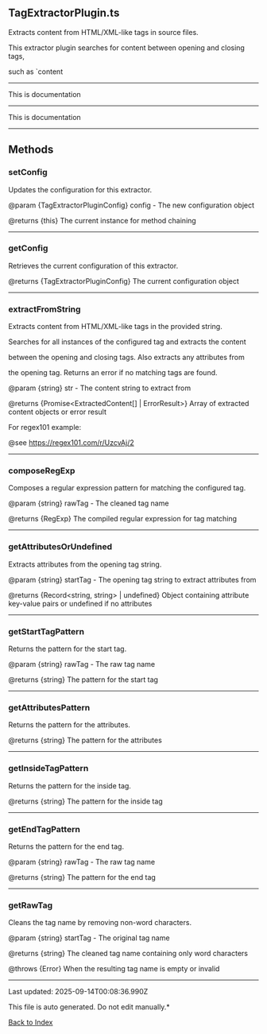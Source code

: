 ## TagExtractorPlugin.ts





 Extracts content from HTML/XML-like tags in source files.



 This extractor plugin searches for content between opening and closing tags,

 such as `<docs>content



---



This is documentation



---



This is documentation



---



## Methods



### **setConfig**

 Updates the configuration for this extractor.



 @param {TagExtractorPluginConfig} config - The new configuration object

 @returns {this} The current instance for method chaining

 



---



### **getConfig**

 Retrieves the current configuration of this extractor.



 @returns {TagExtractorPluginConfig} The current configuration object

 



---



### **extractFromString**

 Extracts content from HTML/XML-like tags in the provided string.



 Searches for all instances of the configured tag and extracts the content

 between the opening and closing tags. Also extracts any attributes from

 the opening tag. Returns an error if no matching tags are found.



 @param {string} str - The content string to extract from

 @returns {Promise<ExtractedContent[] | ErrorResult>} Array of extracted content objects or error result



 For regex101 example:

 @see https://regex101.com/r/UzcvAj/2

 



---



### **composeRegExp**

 Composes a regular expression pattern for matching the configured tag.



 @param {string} rawTag - The cleaned tag name

 @returns {RegExp} The compiled regular expression for tag matching

 



---



### **getAttributesOrUndefined**

 Extracts attributes from the opening tag string.



 @param {string} startTag - The opening tag string to extract attributes from

 @returns {Record<string, string> | undefined} Object containing attribute key-value pairs or undefined if no attributes

 



---



### **getStartTagPattern**

 Returns the pattern for the start tag.



 @param {string} rawTag - The raw tag name

 @returns {string} The pattern for the start tag

 



---



### **getAttributesPattern**

 Returns the pattern for the attributes.



 @returns {string} The pattern for the attributes

 



---



### **getInsideTagPattern**

 Returns the pattern for the inside tag.



 @returns {string} The pattern for the inside tag

 



---



### **getEndTagPattern**

 Returns the pattern for the end tag.



 @param {string} rawTag - The raw tag name

 @returns {string} The pattern for the end tag

 



---



### **getRawTag**

 Cleans the tag name by removing non-word characters.



 @param {string} startTag - The original tag name

 @returns {string} The cleaned tag name containing only word characters

 @throws {Error} When the resulting tag name is empty or invalid

 



---



Last updated: 2025-09-14T00:08:36.990Z



This file is auto generated. Do not edit manually.*



[Back to Index](./index.md)